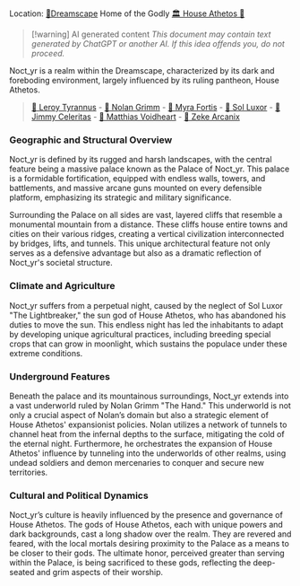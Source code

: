 Location: [🌌Dreamscape](🌌Dreamscape.md)
Home of the Godly [🏛 House Athetos 🖤](🏛%20House%20Athetos%20🖤.md)

> [!warning] AI generated content
> *This document may contain text generated by ChatGPT or another AI. If this idea offends you, do not proceed.*

Noct_yr is a realm within the Dreamscape, characterized by its dark and foreboding environment, largely influenced by its ruling pantheon, House Athetos.

> [🖤 Leroy Tyrannus](🖤%20Leroy%20Tyrannus.md) - [🖤 Nolan Grimm](🖤%20Nolan%20Grimm.md) - [🖤 Myra Fortis](🖤%20Myra%20Fortis.md) - [🖤 Sol Luxor](🖤%20Sol%20Luxor.md) - [🖤 Jimmy Celeritas](🖤%20Jimmy%20Celeritas.md) - [🖤 Matthias Voidheart](🖤%20Matthias%20Voidheart.md) - [🖤 Zeke Arcanix](🖤%20Zeke%20Arcanix.md)

### Geographic and Structural Overview

Noct_yr is defined by its rugged and harsh landscapes, with the central feature being a massive palace known as the Palace of Noct_yr. This palace is a formidable fortification, equipped with endless walls, towers, and battlements, and massive arcane guns mounted on every defensible platform, emphasizing its strategic and military significance.

Surrounding the Palace on all sides are vast, layered cliffs that resemble a monumental mountain from a distance. These cliffs house entire towns and cities on their various ridges, creating a vertical civilization interconnected by bridges, lifts, and tunnels. This unique architectural feature not only serves as a defensive advantage but also as a dramatic reflection of Noct_yr's societal structure.

### Climate and Agriculture

Noct_yr suffers from a perpetual night, caused by the neglect of Sol Luxor "The Lightbreaker," the sun god of House Athetos, who has abandoned his duties to move the sun. This endless night has led the inhabitants to adapt by developing unique agricultural practices, including breeding special crops that can grow in moonlight, which sustains the populace under these extreme conditions.

### Underground Features

Beneath the palace and its mountainous surroundings, Noct_yr extends into a vast underworld ruled by Nolan Grimm "The Hand." This underworld is not only a crucial aspect of Nolan’s domain but also a strategic element of House Athetos' expansionist policies. Nolan utilizes a network of tunnels to channel heat from the infernal depths to the surface, mitigating the cold of the eternal night. Furthermore, he orchestrates the expansion of House Athetos' influence by tunneling into the underworlds of other realms, using undead soldiers and demon mercenaries to conquer and secure new territories.

### Cultural and Political Dynamics

Noct_yr’s culture is heavily influenced by the presence and governance of House Athetos. The gods of House Athetos, each with unique powers and dark backgrounds, cast a long shadow over the realm. They are revered and feared, with the local mortals desiring proximity to the Palace as a means to be closer to their gods. The ultimate honor, perceived greater than serving within the Palace, is being sacrificed to these gods, reflecting the deep-seated and grim aspects of their worship.